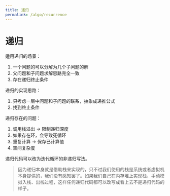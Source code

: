 ```yaml
---
title: 递归
permalink: /algo/recurrence
---
```


# 递归

适用递归的场景：
1. 一个问题的可以分解为几个子问题的解
2. 父问题和子问题求解思路完全一致
3. 存在递归终止条件

递归的实现思路：
1. 只考虑一层中问题和子问题的联系，抽象成递推公式
2. 找到终止条件


递归存在的问题：
1. 调用栈溢出 -> 限制递归深度
2. 如果存在环，会导致死循环
3. 重复计算 -> 保存已计算值
4. 空间复杂度

递归代码可以改为迭代循环的非递归写法。
> 因为递归本身就是借助栈来实现的，只不过我们使用的栈是系统或者虚拟机本身提供的，我们没有感知罢了。如果我们自己在内存堆上实现栈，手动模拟入栈、出栈过程，这样任何递归代码都可以改写成看上去不是递归代码的样子。
